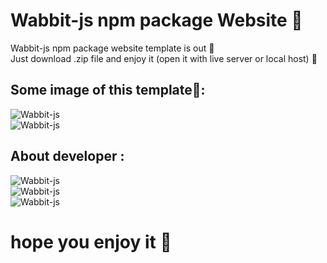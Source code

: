 # Wabbit-js npm package Website 🤖

Wabbit-js npm package website template is out 🎉</br>
Just download .zip file and enjoy it (open it with live server or local host) 🤩</br>
##
## Some image of this template📸:</br>
![Wabbit-js]([https://cdn.jsdelivr.net/gh/3exyDevil/Website-Files@main//home.png)</br>
![Wabbit-js](https://cdn.discordapp.com/attachments/860609023195086868/909883834919690270/unknown.png)</br>
## About developer :</br>
![Wabbit-js](https://cdn.discordapp.com/attachments/860609023195086868/909883846948962314/unknown.png)</br>
![Wabbit-js](https://cdn.discordapp.com/attachments/860609023195086868/909883858814631946/unknown.png)</br>
![Wabbit-js](https://cdn.discordapp.com/attachments/860609023195086868/909883861805203546/unknown.png)</br>
# hope you enjoy it 💓
